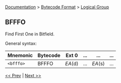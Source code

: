 [Documentation](../../README.md) > [Bytecode Format](../README.md) > [Logical Group](../InstructionsLogical.md)

## BFFFO

Find First One in Bitfield.

General syntax:

| Mnemonic | Bytecode | Ext 0 | ... | ... | ... |
| - | - | - | - | - | - |
| `<bfffo>` | BFFFO | *EA*(d) | ... | *EA*(s) | ... |

[<< Prev](./l_10.md) | [Next >>](./l_12.md)
